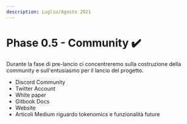 ```yaml
---
description: Luglio/Agosto 2021
---
```


# Phase 0.5 - Community ✔️

Durante la fase di pre-lancio ci concentreremo sulla costruzione della community e sull'entusiasmo per il lancio del progetto.

* Discord Community
* Twitter Account
* White paper
* Gitbook Docs
* Website
* Articoli Medium riguardo tokenomics e funzionalità future

